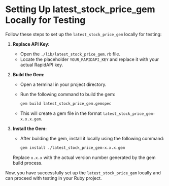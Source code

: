 # Setting Up latest_stock_price_gem Locally for Testing

Follow these steps to set up the `latest_stock_price_gem` locally for testing:

1. **Replace API Key:**
   - Open the `./lib/latest_stock_price_gem.rb` file.
   - Locate the placeholder `YOUR_RAPIDAPI_KEY` and replace it with your actual RapidAPI key.

2. **Build the Gem:**
   - Open a terminal in your project directory.
   - Run the following command to build the gem:

     ```bash
     gem build latest_stock_price_gem.gemspec
     ```

   - This will create a gem file in the format `latest_stock_price_gem-x.x.x.gem`.

3. **Install the Gem:**
   - After building the gem, install it locally using the following command:

     ```bash
     gem install ./latest_stock_price_gem-x.x.x.gem
     ```

   Replace `x.x.x` with the actual version number generated by the gem build process.

Now, you have successfully set up the `latest_stock_price_gem` locally and can proceed with testing in your Ruby project.
